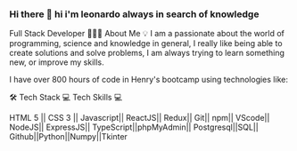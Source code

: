 ### Hi there 👋 hi i'm leonardo always in search of knowledge
Full Stack Developer
👨🏻‍💻 About Me
💡 I am a passionate about the world of programming, science and knowledge in general, I really like being able to create solutions and solve problems, I am always trying to learn something new, or improve my skills.

I have over 800 hours of code in Henry's bootcamp using technologies like:

🛠 Tech Stack 💻 Tech Skills 💻

HTML 5 ||
CSS 3	|| Javascript||
ReactJS||
Redux||
Git||
npm||
VScode||
NodeJS||
ExpressJS||
TypeScript||phpMyAdmin||
Postgresql||SQL||
Github||Python||Numpy||Tkinter

<!--
**QKleo/QKleo** is a ✨ _special_ ✨ repository because its `README.md` (this file) appears on your GitHub profile.

Here are some ideas to get you started:

- 🔭 I’m currently working on ...
- 🌱 I’m currently learning ...
- 👯 I’m looking to collaborate on ...
- 🤔 I’m looking for help with ...
- 💬 Ask me about ...
- 📫 How to reach me: ...
- 😄 Pronouns: ...
- ⚡ Fun fact: ...
-->
